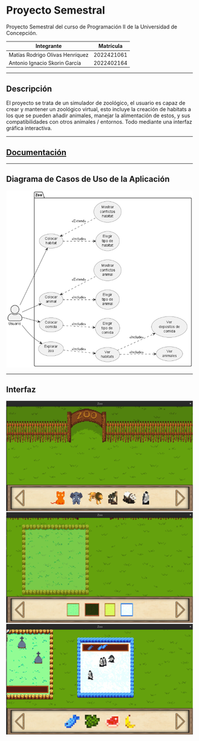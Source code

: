 # Proyecto Semestral
Proyecto Semestral del curso de Programación II de la Universidad de Concepción.

| Integrante                      | Matrícula  |
|---------------------------------|------------|
| Matías Rodrigo Olivas Henríquez | 2022421061 |
| Antonio Ignacio Skorin García   | 2022402164 |

------------------------------------------------

## Descripción
El proyecto se trata de un simulador de zoológico, el usuario es capaz de crear y mantener un zoológico
virtual, esto incluye la creación de habitats a los que se pueden añadir animales, manejar la alimentación
de estos, y sus compatibilidades con otros animales / entornos. Todo mediante una interfaz gráfica interactiva.

------------------------------------------------

## <a href = "https://molivas2022.github.io/Tarea3/">Documentación</a>

------------------------------------------------

## Diagrama de Casos de Uso de la Aplicación
![Casos de uso de la aplicación](/UML_Use_Case.png?raw=true?)

------------------------------------------------
## Interfaz
![Casos de uso de la aplicación](/interfaz1.png?raw=true?)
![Casos de uso de la aplicación](/interfaz2.png?raw=true?)
![Casos de uso de la aplicación](/interfaz3.png?raw=true?)

